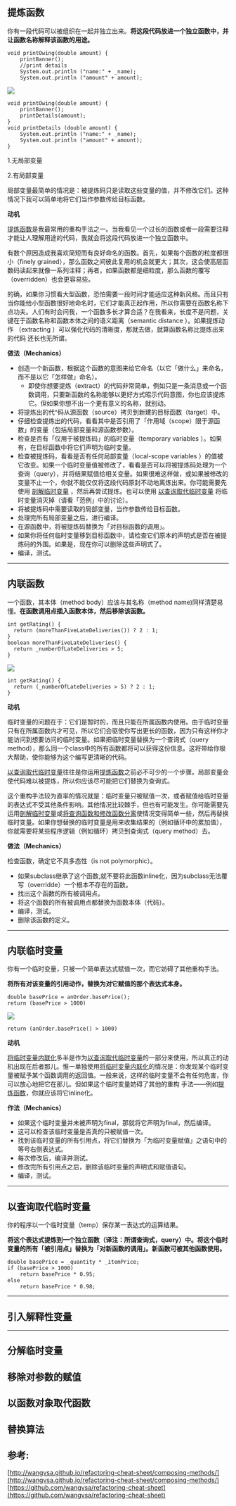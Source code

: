 ## 提炼函数

你有一段代码可以被组织在一起并独立出来。**将这段代码放进一个独立函数中，并让函数名称解释该函数的用途。**

```
void printOwing(double amount) {
    printBanner();
    //print details
    System.out.println ("name:" + _name);
    System.out.println ("amount" + amount);
```

![](http://wangvsa.github.io/refactoring-cheat-sheet/images/arrow.gif)

```
void printOwing(double amount) {
    printBanner();
    printDetails(amount);
}
void printDetails (double amount) {
    System.out.println ("name:" + _name);
    System.out.println ("amount" + amount);
}
```

1.无局部变量

2.有局部变量

局部变量最简单的情况是：被提炼码只是读取这些变量的值，并不修改它们。这种情况下我可以简单地将它们当作参数传给目标函数。

**动机**

[提炼函数](http://wangvsa.github.io/refactoring-cheat-sheet/composing-methods/#_1)是我最常用的重构手法之一。当我看见一个过长的函数或者一段需要注释才能让人理解用途的代码，我就会将这段代码放进一个独立函数中。

有数个原因造成我喜欢简短而有良好命名的函数。首先，如果每个函数的粒度都很小（finely grained），那么函数之间彼此复用的机会就更大；其次，这会使高层函数码读起来就像一系列注释；再者，如果函数都是细粒度，那么函数的覆写（overridden）也会更容易些。

的确，如果你习惯看大型函数，恐怕需要一段时间才能适应这种新风格。而且只有当你能给小型函数很好地命名时，它们才能真正起作用，所以你需要在函数名称下点功夫。人们有时会问我，一个函数多长才算合适？在我看来，长度不是问题，关键在于函数名称和函数本体之间的语义距离（semantic distance ）。如果提炼动作 （extracting ）可以强化代码的清晰度，那就去做，就算函数名称比提炼出来的代码 还长也无所谓。

**做法（Mechanics）**

* 创造一个新函数，根据这个函数的意图来给它命名（以它「做什么」来命名， 而不是以它「怎样做」命名）。
  * 即使你想要提炼（extract）的代码非常简单，例如只是一条消息或一个函数调用，只要新函数的名称能够以更好方式昭示代码意图，你也应该提炼它。但如果你想不出一个更有意义的名称，就别动。
* 将提炼出的代^码从源函数（source）拷贝到新建的目标函数（target）中。
* 仔细检查提炼出的代码，看看其中是否引用了「作用域（scope）限于源函数」的变量（包括局部变量和源函数参数）。
* 检查是否有「仅用于被提炼码」的临时变量（temporary variables ）。如果有，在目标函数中将它们声明为临时变量。
* 检查被提炼码，看看是否有任何局部变量（local-scope variables ）的值被它改变。如果一个临时变量值被修改了，看看是否可以将被提炼码处理为一个查询（query），并将结果赋值给相关变量。如果很难这样做，或如果被修改的 变量不止一个，你就不能仅仅将这段代码原封不动地离炼出来。你可能需要先使用
  [剖解临时变量](http://wangvsa.github.io/refactoring-cheat-sheet/composing-methods/#_6)
  ，然后再尝试提炼。也可以使用
  [以查询取代临时变量](http://wangvsa.github.io/refactoring-cheat-sheet/composing-methods/#_8)
  将临时变量消灭掉（请看「范例」中的讨论）。
* 将被提炼码中需要读取的局部变量，当作参数传给目标函数。
* 处理完所有局部变量之后，进行编译。
* 在源函数中，将被提炼码替换为「对目标函数的调用」。
* 如果你将任何临时变量移到目标函数中，请检查它们原本的声明式是否在被提炼码的外围。如果是，现在你可以删除这些声明式了。
* 编译，测试。

---

## 内联函数

一个函数，其本体（method body）应该与其名称（method name\)同样清楚易懂。**在函数调用点插入函数本体，然后移除该函数。**

```
int getRating() {
  return (moreThanFiveLateDeliveries()) ? 2 : 1;
}
boolean moreThanFiveLateDeliveries() {
  return _numberOfLateDeliveries > 5;
}
```

![](http://wangvsa.github.io/refactoring-cheat-sheet/images/arrow.gif)

```
int getRating() {
  return (_numberOfLateDeliveries > 5) ? 2 : 1;
}
```

**动机**

临时变量的问题在于：它们是暂时的，而且只能在所属函数内使用。由于临时变量只有在所属函数内才可见，所以它们会驱使你写出更长的函数，因为只有这样你才能访问到想要访问的临时变量。如果把临时变量替换为一个查询式（query method），那么同一个class中的所有函数都将可以获得这份信息。这将带给你极大帮助，使你能够为这个编写更清晰的代码。

[以查询取代临时变量](http://wangvsa.github.io/refactoring-cheat-sheet/composing-methods/#_8)往往是你运用[提炼函数](http://wangvsa.github.io/refactoring-cheat-sheet/composing-methods/#_1)之前必不可少的一个步骤。局部变量会使代码难以被提炼，所以你应该尽可能把它们替换为查询式。

这个重构手法较为直率的情况就是：临时变量只被赋值一次，或者赋值给临时变量的表达式不受其他条件影响。其他情况比较棘手，但也有可能发生。你可能需要先运用[剖解临时变量](http://wangvsa.github.io/refactoring-cheat-sheet/composing-methods/#_6)或[将查询函数和修改函数分离](http://wangvsa.github.io/refactoring-cheat-sheet/making-method-calls-simpler/#_15)使情况变得简单一些，然后再替换临时变量。如果你想替换的临时变量是用来收集结果的（例如循环中的累加值），你就需要将某些程序逻辑（例如循环）拷贝到查询式（query method）去。

**做法（Mechanics）**

检查函数，确定它不具多态性（is not polymorphic）。

* 如果subclass继承了这个函数,就不要将此函数inline化，因为subclass无法覆写（overridde）一个根本不存在的函数。
* 找出这个函数的所有被调用点。
* 将这个函数的所有被调用点都替换为函数本体（代码）。
* 编译，测试。
* 删除该函数的定义。

---

## 内联临时变量

你有一个临时变量，只被一个简单表达式赋值一次，而它妨碍了其他重构手法。

**将所有对该变量的引用动作，替换为对它赋值的那个表达式本身。**

```
double basePrice = anOrder.basePrice();
return (basePrice > 1000)
```

![](http://wangvsa.github.io/refactoring-cheat-sheet/images/arrow.gif)

```
return (anOrder.basePrice() > 1000)
```

**动机**

[将临时变量内联化](http://wangvsa.github.io/refactoring-cheat-sheet/composing-methods/#_3)多半是作为[以查询取代临时变量](http://wangvsa.github.io/refactoring-cheat-sheet/composing-methods/#_8)的一部分来使用，所以真正的动机出现在后者那儿。惟一单独使用[将临时变量内联化](http://wangvsa.github.io/refactoring-cheat-sheet/composing-methods/#_3)的情况是：你发现某个临时变量被赋予某个函数调用的返回值。一般来说，这样的临时变量不会有任何危害，你可以放心地把它在那儿。但如果这个临时变量妨碍了其他的重构 手法——例如[提炼函数](http://wangvsa.github.io/refactoring-cheat-sheet/composing-methods/#_1)，你就应该将它inline化。

**作法（Mechanics）**

* 如果这个临时变量并未被声明为final，那就将它声明为final，然后编译。
* 这可以检查该临时变量是否真的只被赋值一次。
* 找到该临时变量的所有引用点，将它们替换为「为临时变量赋值」之语句中的等号右侧表达式。
* 每次修改后，编译并测试。
* 修改完所有引用点之后，删除该临时变量的声明式和赋值语句。
* 编译，测试。

---

## 以查询取代临时变量

你的程序以一个临时变量（temp）保存某一表达式的运算结果。

**将这个表达式提炼到一个独立函数（译注：所谓查询式，query）中。将这个临时变量的所有「被引用点」替换为「对新函数的调用」。新函数可被其他函数使用。**

```
double basePrice = _quantity * _itemPrice;
if (basePrice > 1000)
    return basePrice * 0.95;
else
    return basePrice * 0.98;
```

---

## 引入解释性变量

---

## 分解临时变量

## 移除对参数的赋值

## 以函数对象取代函数

## 替换算法

## 参考:

[http://wangvsa.github.io/refactoring-cheat-sheet/composing-methods/](http://wangvsa.github.io/refactoring-cheat-sheet/composing-methods/)  
[https://github.com/wangvsa/refactoring-cheat-sheet](https://github.com/wangvsa/refactoring-cheat-sheet)

